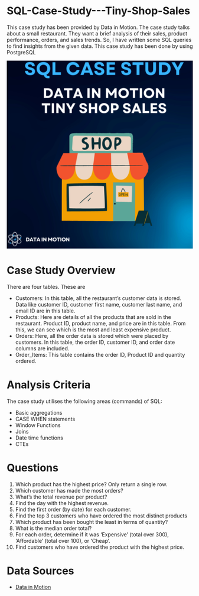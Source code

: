 # SQL-Case-Study---Tiny-Shop-Sales
This case study has been provided by Data in Motion. The case study talks about a small restaurant. They want a brief analysis of their sales, product performance, orders, and sales trends. So, I have written some SQL queries to find insights from the given data. This case study has been done by using PostgreSQL

![Tinyshopsales.png](https://github.com/keshavdewan/SQL-Case-Study-Tiny-Shop-Sales/blob/a6a4848399869797dfed291cbaef7ccfeb962f24/Tinyshopsales.png)
# Case Study Overview
There are four tables. These are

- Customers: In this table, all the restaurant’s customer data is stored. Data like customer ID, customer first name, customer last name, and email ID are in this table.
- Products: Here are details of all the products that are sold in the restaurant. Product ID, product name, and price are in this table. From this, we can see which is the most and least expensive product.
- Orders: Here, all the order data is stored which were placed by customers. In this table, the order ID, customer ID, and order date columns are included.
- Order_Items: This table contains the order ID, Product ID and quantity ordered.

# Analysis Criteria
The case study utilises the following areas (commands) of SQL:
- Basic aggregations
- CASE WHEN statements
- Window Functions
- Joins
- Date time functions
- CTEs

# Questions
1. Which product has the highest price? Only return a single row.
2. Which customer has made the most orders?
3. What’s the total revenue per product?
4. Find the day with the highest revenue.
5. Find the first order (by date) for each customer.
6. Find the top 3 customers who have ordered the most distinct products
7. Which product has been bought the least in terms of quantity?
8. What is the median order total?
9. For each order, determine if it was ‘Expensive’ (total over 300), ‘Affordable’ (total over 100), or ‘Cheap’.
10. Find customers who have ordered the product with the highest price.

# Data Sources
- [Data in Motion](https://d-i-motion.com/lessons/customer-orders-analysis/)
